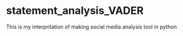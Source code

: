 # statement_analysis_VADER
This is my interpritation of making social media analysis tool in python
